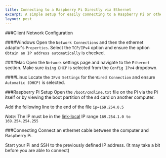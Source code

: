 ```yaml
---
title: Connecting to a Raspberry Pi Directly via Ethernet
excerpt: A simple setup for easily connecting to a Raspberry Pi or other linux box using a normal ethernet cable.
layout: post
---
```


###Client Network Configuration

####Windows
Open the `Network Connections` and then the ethernet adaptor's `Properties`. Select the `TCP/IPv4` option and ensure the option `Obtain an IP address automatically` is checked.

####Mac
Open the `Network` settings page and navigate to the `Ethernet` section. Make sure `Using DHCP` is selected from the `Config IPv4` dropdown.

####Linux
Locate the `IPv4 Settings` for the `Wired Connection` and ensure `Automatic (DHCP)` is selected.


###Raspberry Pi Setup
Open the `/boot/cmdline.txt` file on the Pi via the Pi itself or by viewing the boot partition of the sd card on another computer.

Add the following line to the end of the file `ip=169.254.0.5`

*Note:* The IP must be in the [link-local](http://en.wikipedia.org/wiki/Link-local_address) IP range `169.254.1.0 to 169.254.254.255`

###Connecting
Connect an ethernet cable between the computer and Raspberry Pi.

Start your Pi and SSH to the previously defined IP address. (It may take a bit before you are able to connect)

